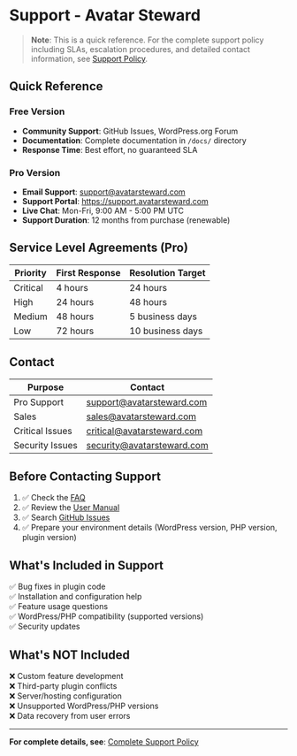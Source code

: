 # Support - Avatar Steward

> **Note**: This is a quick reference. For the complete support policy including SLAs, escalation procedures, and detailed contact information, see [Support Policy](support-policy.md).

## Quick Reference

### Free Version
- **Community Support**: GitHub Issues, WordPress.org Forum
- **Documentation**: Complete documentation in `/docs/` directory
- **Response Time**: Best effort, no guaranteed SLA

### Pro Version  
- **Email Support**: support@avatarsteward.com
- **Support Portal**: https://support.avatarsteward.com
- **Live Chat**: Mon-Fri, 9:00 AM - 5:00 PM UTC
- **Support Duration**: 12 months from purchase (renewable)

## Service Level Agreements (Pro)

| Priority | First Response | Resolution Target |
|----------|----------------|-------------------|
| Critical | 4 hours | 24 hours |
| High | 24 hours | 48 hours |
| Medium | 48 hours | 5 business days |
| Low | 72 hours | 10 business days |

## Contact

| Purpose | Contact |
|---------|---------|
| Pro Support | support@avatarsteward.com |
| Sales | sales@avatarsteward.com |
| Critical Issues | critical@avatarsteward.com |
| Security Issues | security@avatarsteward.com |

## Before Contacting Support

1. ✅ Check the [FAQ](faq.md)
2. ✅ Review the [User Manual](user-manual.md)
3. ✅ Search [GitHub Issues](https://github.com/JPMarichal/avataria/issues)
4. ✅ Prepare your environment details (WordPress version, PHP version, plugin version)

## What's Included in Support

✅ Bug fixes in plugin code  
✅ Installation and configuration help  
✅ Feature usage questions  
✅ WordPress/PHP compatibility (supported versions)  
✅ Security updates  

## What's NOT Included

❌ Custom feature development  
❌ Third-party plugin conflicts  
❌ Server/hosting configuration  
❌ Unsupported WordPress/PHP versions  
❌ Data recovery from user errors  

---

**For complete details, see**: [Complete Support Policy](support-policy.md)